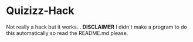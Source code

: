 # Quizizz-Hack
Not really a hack but it works... **DISCLAIMER** I didn't make a program to do this automatically so read the README.md please.
